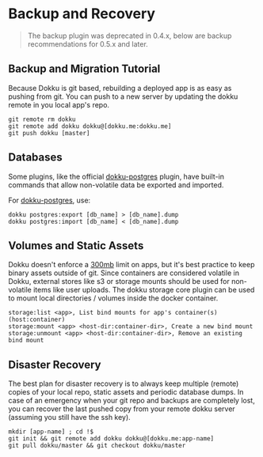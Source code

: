 # Backup and Recovery

> The backup plugin was deprecated in 0.4.x, below are backup recommendations for 0.5.x and later.

## Backup and Migration Tutorial

Because Dokku is git based, rebuilding a deployed app is as easy as pushing from git. You can push to a new server by updating the dokku remote in you local app's repo.

```shell
git remote rm dokku
git remote add dokku dokku@[dokku.me:dokku.me]
git push dokku [master]
```
## Databases

Some plugins, like the official [dokku-postgres] plugin, have built-in commands that allow non-volatile data be exported and imported. 

For [dokku-postgres], use:
```
dokku postgres:export [db_name] > [db_name].dump
dokku postgres:import [db_name] < [db_name].dump
```

## Volumes and Static Assets

Dokku doesn't enforce a [300mb] limit on apps, but it's best practice to keep binary assets outside of git. Since containers are considered volatile in Dokku, external stores like s3 or storage mounts should be used for non-volatile items like user uploads. The dokku storage core plugin can be used to mount local directories / volumes inside the docker container.

```
storage:list <app>, List bind mounts for app's container(s) (host:container)
storage:mount <app> <host-dir:container-dir>, Create a new bind mount
storage:unmount <app> <host-dir:container-dir>, Remove an existing bind mount
```

## Disaster Recovery

The best plan for disaster recovery is to always keep multiple (remote) copies of your local repo, static assets and periodic database dumps. In case of an emergency when your git repo and backups are completely lost, you can recover the last pushed copy from your remote dokku server (assuming you still have the ssh key).

```shell
mkdir [app-name] ; cd !$
git init && git remote add dokku dokku@[dokku.me:app-name]
git pull dokku/master && git checkout dokku/master
```

[dokku-postgres]: <https://github.com/dokku/dokku-postgres>
[300mb]: <https://devcenter.heroku.com/articles/slug-compiler#slug-size>
